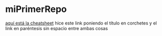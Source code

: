 # miPrimerRepo

[aquí está la cheatsheet](https://github.com/adam-p/markdown-here/wiki/Markdown-Here-Cheatsheet)
hice este link poniendo el título en corchetes y el link en paréntesis
sin espacio entre ambas cosas
